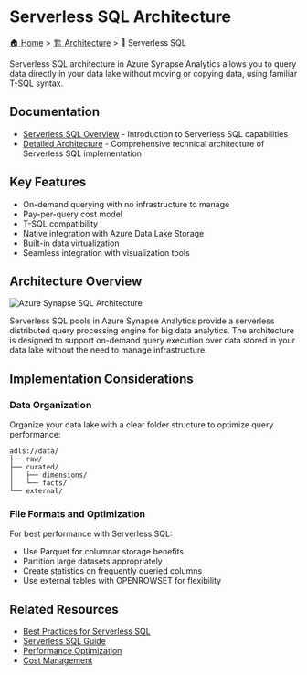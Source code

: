 # Serverless SQL Architecture

[🏠 Home](../../../README.md) > [🏗️ Architecture](../../README.md) > 📄 Serverless SQL

Serverless SQL architecture in Azure Synapse Analytics allows you to query data directly in your data lake without moving or copying data, using familiar T-SQL syntax.

## Documentation

- [Serverless SQL Overview](./serverless-overview.md) - Introduction to Serverless SQL capabilities
- [Detailed Architecture](./detailed-architecture.md) - Comprehensive technical architecture of Serverless SQL implementation

## Key Features

- On-demand querying with no infrastructure to manage
- Pay-per-query cost model
- T-SQL compatibility
- Native integration with Azure Data Lake Storage
- Built-in data virtualization
- Seamless integration with visualization tools

## Architecture Overview

![Azure Synapse SQL Architecture](https://learn.microsoft.com/en-us/azure/synapse-analytics/media/overview-architecture/sql-architecture.png)

Serverless SQL pools in Azure Synapse Analytics provide a serverless distributed query processing engine for big data analytics. The architecture is designed to support on-demand query execution over data stored in your data lake without the need to manage infrastructure.

## Implementation Considerations

### Data Organization

Organize your data lake with a clear folder structure to optimize query performance:

```
adls://data/
├── raw/
├── curated/
│   ├── dimensions/
│   └── facts/
└── external/
```

### File Formats and Optimization

For best performance with Serverless SQL:

- Use Parquet for columnar storage benefits
- Partition large datasets appropriately
- Create statistics on frequently queried columns
- Use external tables with OPENROWSET for flexibility

## Related Resources

- [Best Practices for Serverless SQL](../../best-practices/#serverless-sql)
- [Serverless SQL Guide](../../code-examples/serverless-sql-guide.md)
- [Performance Optimization](../../best-practices/performance.md)
- [Cost Management](../../best-practices/cost-optimization.md)
